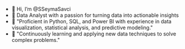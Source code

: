 - 👋 Hi, I’m @SSeymaSavci
- 👀 Data Analyst with a passion for turning data into actionable insights
- 🌱 "Proficient in Python, SQL, and Power BI with experience in data visualization, statistical analysis, and predictive modeling."
- 💞️ "Continuously learning and applying new data techniques to solve complex problems."

